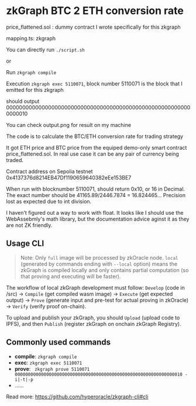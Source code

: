 # zkGraph BTC 2 ETH conversion rate

price_flattened.sol : dummy contract I wrote specifically for this zkgraph

mapping.ts: zkgraph


You can directly run `./script.sh`



or


Run `zkgraph compile`


Execution `zkgraph exec 5110071`, block number 5110071 is the block that I emitted for this zkgraph

should output 0000000000000000000000000000000000000000000000000000000000000010

You can check output.png for result on my machine

The code is to calculate the BTC/ETH conversion rate for trading strategy 

It got ETH price and BTC price from the equiped demo-only smart contract price_flattened.sol. In real use case it can be any pair of currency being traded.

Contract address on Sepolia testnet 0x4137376d8214EB47Df1190659640382eEe153BE7

When run with blocknumber 5110071, should return 0x10, or 16 in Decimal. The exact number should be 41165.89/2446.7874 = 16.824465...  Precision lost as expected due to int division.

I haven't figured out a way to work with float. It looks like I should use the WebAssebmly's math library, but the documentation advice aginst it as they are not ZK friendly.





## Usage CLI

> Note: Only `full` image will be processed by zkOracle node. `local` (generated by commands ending with `--local` option) means the zkGraph is compiled locally and only contains partial computation (so that proving and executing will be faster).

The workflow of local zkGraph development must follow: `Develop` (code in /src) -> `Compile` (get compiled wasm image) -> `Execute` (get expected output) -> `Prove` (generate input and pre-test for actual proving in zkOracle) -> `Verify` (verify proof on-chain).

To upload and publish your zkGraph, you should `Upload` (upload code to IPFS), and then `Publish` (register zkGraph on onchain zkGraph Registry).

## Commonly used commands

- **compile**: `zkgraph compile`
- **exec**: `zkgraph exec 5110071`
- **prove**: ` zkgraph prove 5110071 0000000000000000000000000000000000000000000000000000000000000010 -i|-t|-p`  
- ……

Read more: https://github.com/hyperoracle/zkgraph-cli#cli
